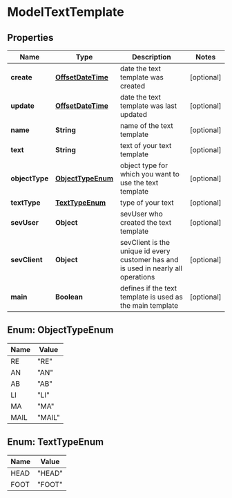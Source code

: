 # ModelTextTemplate

## Properties
Name | Type | Description | Notes
------------ | ------------- | ------------- | -------------
**create** | [**OffsetDateTime**](OffsetDateTime.md) | date the text template was created |  [optional]
**update** | [**OffsetDateTime**](OffsetDateTime.md) | date the text template was last updated |  [optional]
**name** | **String** | name of the text template |  [optional]
**text** | **String** | text of your text template |  [optional]
**objectType** | [**ObjectTypeEnum**](#ObjectTypeEnum) | object type for which you want to use the text template |  [optional]
**textType** | [**TextTypeEnum**](#TextTypeEnum) | type of your text |  [optional]
**sevUser** | **Object** | sevUser who created the text template |  [optional]
**sevClient** | **Object** | sevClient is the unique id every customer has and is used in nearly all operations |  [optional]
**main** | **Boolean** | defines if the text template is used as the main template |  [optional]

<a name="ObjectTypeEnum"></a>
## Enum: ObjectTypeEnum
Name | Value
---- | -----
RE | &quot;RE&quot;
AN | &quot;AN&quot;
AB | &quot;AB&quot;
LI | &quot;LI&quot;
MA | &quot;MA&quot;
MAIL | &quot;MAIL&quot;

<a name="TextTypeEnum"></a>
## Enum: TextTypeEnum
Name | Value
---- | -----
HEAD | &quot;HEAD&quot;
FOOT | &quot;FOOT&quot;
